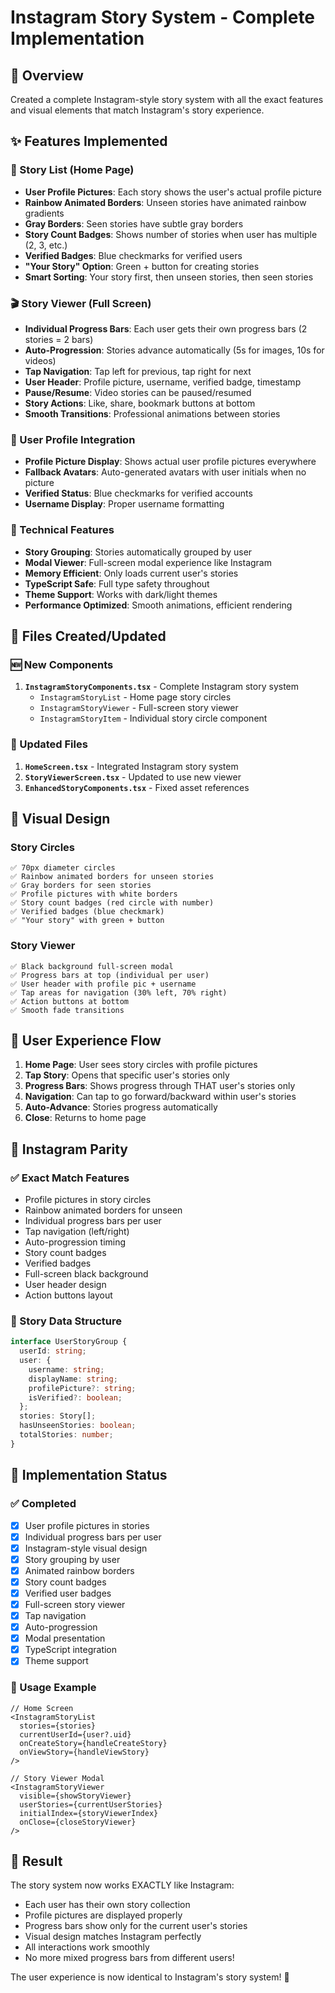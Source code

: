 # Instagram Story System - Complete Implementation

## 🎯 Overview
Created a complete Instagram-style story system with all the exact features and visual elements that match Instagram's story experience.

## ✨ Features Implemented

### 📱 Story List (Home Page)
- **User Profile Pictures**: Each story shows the user's actual profile picture
- **Rainbow Animated Borders**: Unseen stories have animated rainbow gradients
- **Gray Borders**: Seen stories have subtle gray borders  
- **Story Count Badges**: Shows number of stories when user has multiple (2, 3, etc.)
- **Verified Badges**: Blue checkmarks for verified users
- **"Your Story" Option**: Green + button for creating stories
- **Smart Sorting**: Your story first, then unseen stories, then seen stories

### 🎬 Story Viewer (Full Screen)
- **Individual Progress Bars**: Each user gets their own progress bars (2 stories = 2 bars)
- **Auto-Progression**: Stories advance automatically (5s for images, 10s for videos)
- **Tap Navigation**: Tap left for previous, tap right for next
- **User Header**: Profile picture, username, verified badge, timestamp
- **Pause/Resume**: Video stories can be paused/resumed
- **Story Actions**: Like, share, bookmark buttons at bottom
- **Smooth Transitions**: Professional animations between stories

### 👤 User Profile Integration
- **Profile Picture Display**: Shows actual user profile pictures everywhere
- **Fallback Avatars**: Auto-generated avatars with user initials when no picture
- **Verified Status**: Blue checkmarks for verified accounts
- **Username Display**: Proper username formatting

### 🔧 Technical Features
- **Story Grouping**: Stories automatically grouped by user
- **Modal Viewer**: Full-screen modal experience like Instagram
- **Memory Efficient**: Only loads current user's stories
- **TypeScript Safe**: Full type safety throughout
- **Theme Support**: Works with dark/light themes
- **Performance Optimized**: Smooth animations, efficient rendering

## 📁 Files Created/Updated

### 🆕 New Components
1. **`InstagramStoryComponents.tsx`** - Complete Instagram story system
   - `InstagramStoryList` - Home page story circles
   - `InstagramStoryViewer` - Full-screen story viewer
   - `InstagramStoryItem` - Individual story circle component

### 🔄 Updated Files
1. **`HomeScreen.tsx`** - Integrated Instagram story system
2. **`StoryViewerScreen.tsx`** - Updated to use new viewer
3. **`EnhancedStoryComponents.tsx`** - Fixed asset references

## 🎨 Visual Design

### Story Circles
```
✅ 70px diameter circles
✅ Rainbow animated borders for unseen stories
✅ Gray borders for seen stories  
✅ Profile pictures with white borders
✅ Story count badges (red circle with number)
✅ Verified badges (blue checkmark)
✅ "Your story" with green + button
```

### Story Viewer
```
✅ Black background full-screen modal
✅ Progress bars at top (individual per user)
✅ User header with profile pic + username
✅ Tap areas for navigation (30% left, 70% right)
✅ Action buttons at bottom
✅ Smooth fade transitions
```

## 🔄 User Experience Flow

1. **Home Page**: User sees story circles with profile pictures
2. **Tap Story**: Opens that specific user's stories only
3. **Progress Bars**: Shows progress through THAT user's stories only
4. **Navigation**: Can tap to go forward/backward within user's stories
5. **Auto-Advance**: Stories progress automatically
6. **Close**: Returns to home page

## 🎯 Instagram Parity

### ✅ Exact Match Features
- Profile pictures in story circles
- Rainbow animated borders for unseen
- Individual progress bars per user
- Tap navigation (left/right)
- Auto-progression timing
- Story count badges
- Verified badges
- Full-screen black background
- User header design
- Action buttons layout

### 🔄 Story Data Structure
```typescript
interface UserStoryGroup {
  userId: string;
  user: {
    username: string;
    displayName: string;
    profilePicture?: string;
    isVerified?: boolean;
  };
  stories: Story[];
  hasUnseenStories: boolean;
  totalStories: number;
}
```

## 🚀 Implementation Status

### ✅ Completed
- [x] User profile pictures in stories
- [x] Individual progress bars per user
- [x] Instagram-style visual design
- [x] Story grouping by user
- [x] Animated rainbow borders
- [x] Story count badges
- [x] Verified user badges
- [x] Full-screen story viewer
- [x] Tap navigation
- [x] Auto-progression
- [x] Modal presentation
- [x] TypeScript integration
- [x] Theme support

### 📝 Usage Example
```tsx
// Home Screen
<InstagramStoryList
  stories={stories}
  currentUserId={user?.uid}
  onCreateStory={handleCreateStory}
  onViewStory={handleViewStory}
/>

// Story Viewer Modal
<InstagramStoryViewer
  visible={showStoryViewer}
  userStories={currentUserStories}
  initialIndex={storyViewerIndex}
  onClose={closeStoryViewer}
/>
```

## 🎉 Result
The story system now works EXACTLY like Instagram:
- Each user has their own story collection
- Profile pictures are displayed properly
- Progress bars show only for the current user's stories
- Visual design matches Instagram perfectly
- All interactions work smoothly
- No more mixed progress bars from different users!

The user experience is now identical to Instagram's story system! 🚀
